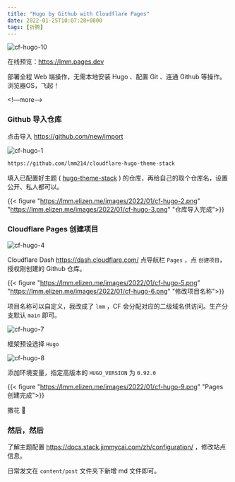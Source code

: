 ```yaml
---
title: "Hugo by Github with Cloudflare Pages"
date: 2022-01-25T10:07:28+0800
tags: [折腾]
---
```


![cf-hugo-10](https://lmm.elizen.me/images/2022/01/cf-hugo-10.png)

在线预览：<https://lmm.pages.dev>

部署全程 Web 端操作，无需本地安装 Hugo 、配置 Git 、连通 Github 等操作。浏览器OS，飞起！

<!—more—>

### Github 导入仓库

点击导入 <https://github.com/new/import>

![cf-hugo-1](https://lmm.elizen.me/images/2022/01/cf-hugo-1.png)

```html
https://github.com/lmm214/cloudflare-hugo-theme-stack
```

填入已配置好主题 ( [hugo-theme-stack](https://github.com/CaiJimmy/hugo-theme-stack) ) 的仓库，再给自己的取个仓库名，设置公开、私人都可以。

{{< figure "https://lmm.elizen.me/images/2022/01/cf-hugo-2.png" "https://lmm.elizen.me/images/2022/01/cf-hugo-3.png" "仓库导入完成">}}

### Cloudflare Pages 创建项目

![cf-hugo-4](https://lmm.elizen.me/images/2022/01/cf-hugo-4.png)

Cloudflare Dash <https://dash.cloudflare.com/> 点导航栏 `Pages` ，点 `创建项目`，授权刚创建的 Github 仓库。

{{< figure "https://lmm.elizen.me/images/2022/01/cf-hugo-5.png" "https://lmm.elizen.me/images/2022/01/cf-hugo-6.png" "修改项目名称">}}

项目名称可以自定义，我改成了 `lmm` ，CF 会分配对应的二级域名供访问。生产分支默认  `main`  即可。

![cf-hugo-7](https://lmm.elizen.me/images/2022/01/cf-hugo-7.png)

框架预设选择  `Hugo` 

![cf-hugo-8](https://lmm.elizen.me/images/2022/01/cf-hugo-8.png)

添加环境变量，指定高版本的 `HUGO_VERSION`  为  `0.92.0` 

{{< figure "https://lmm.elizen.me/images/2022/01/cf-hugo-9.png" "Pages 创建完成">}}

撒花 🎉

### 然后，然后

了解主题配置 <https://docs.stack.jimmycai.com/zh/configuration/> ，修改站点信息。

日常发文在 `content/post` 文件夹下新增 md 文件即可。
